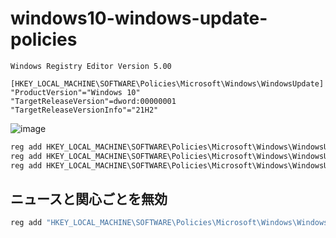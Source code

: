 # windows10-windows-update-policies

```reg
Windows Registry Editor Version 5.00

[HKEY_LOCAL_MACHINE\SOFTWARE\Policies\Microsoft\Windows\WindowsUpdate]
"ProductVersion"="Windows 10"
"TargetReleaseVersion"=dword:00000001
"TargetReleaseVersionInfo"="21H2"

```

![image](https://user-images.githubusercontent.com/1501327/160027519-c956f2fa-bf4d-440b-ac54-7b1e32808bea.png)

```bat
reg add HKEY_LOCAL_MACHINE\SOFTWARE\Policies\Microsoft\Windows\WindowsUpdate /v ProductVersion /t REG_SZ /d "Windows 10" /f
reg add HKEY_LOCAL_MACHINE\SOFTWARE\Policies\Microsoft\Windows\WindowsUpdate /v TargetReleaseVersion /t REG_DWORD /d 1 /f
reg add HKEY_LOCAL_MACHINE\SOFTWARE\Policies\Microsoft\Windows\WindowsUpdate /v TargetReleaseVersionInfo /t REG_SZ /d 21H2 /f
```

## ニュースと関心ごとを無効
```bat
reg add "HKEY_LOCAL_MACHINE\SOFTWARE\Policies\Microsoft\Windows\Windows Feeds" /v "EnableFeeds" /t REG_DWORD /d 0 /f
```
